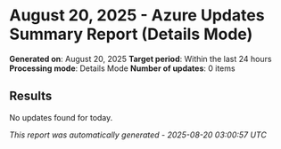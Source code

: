 # August 20, 2025 - Azure Updates Summary Report (Details Mode)

**Generated on**: August 20, 2025
**Target period**: Within the last 24 hours
**Processing mode**: Details Mode
**Number of updates**: 0 items

## Results

No updates found for today.


*This report was automatically generated - 2025-08-20 03:00:57 UTC*
